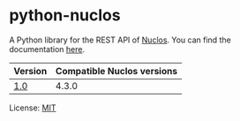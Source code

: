 # python-nuclos

A Python library for the REST API of [Nuclos](http://www.nuclos.de/). You can find the documentation [here](http://saierd.bitbucket.org/python-nuclos/).

| Version                                                         | Compatible Nuclos versions |
| --------------------------------------------------------------- | -------------------------- |
| [1.0](https://github.com/saierd/python-nuclos/releases/tag/1.0) | 4.3.0                      |

License: [MIT](https://github.com/saierd/python-nuclos/blob/master/LICENSE)
